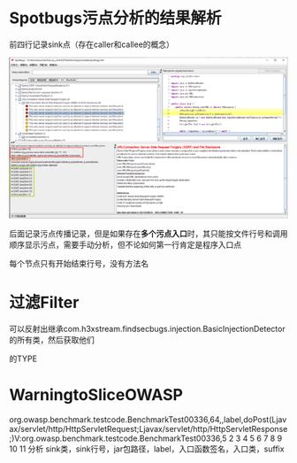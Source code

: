 # Spotbugs污点分析的结果解析

前四行记录sink点（存在caller和callee的概念）

![image-20191106172247842](Notes/image-20191106172247842.png)

后面记录污点传播记录，但是如果存在**多个污点入口**时，其只能按文件行号和调用顺序显示污点，需要手动分析，但不论如何第一行肯定是程序入口点

每个节点只有开始结束行号，没有方法名

# 过滤Filter

可以反射出继承com.h3xstream.findsecbugs.injection.BasicInjectionDetector的所有类，然后获取他们

的TYPE


# WarningtoSliceOWASP
org.owasp.benchmark.testcode.BenchmarkTest00336,64,,label,doPost(Ljavax/servlet/http/HttpServletRequest;Ljavax/servlet/http/HttpServletResponse;)V:org.owasp.benchmark.testcode.BenchmarkTest00336,5 2 3 4 5 6 7 8 9 10 11
分析
sink类，sink行号，jar包路径，label，入口函数签名，入口类，suffix
